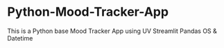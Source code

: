 # Python-Mood-Tracker-App
This is a Python base Mood Tracker App using UV Streamlit Pandas OS &amp; Datetime
